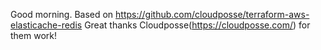 Good morning.
Based on https://github.com/cloudposse/terraform-aws-elasticache-redis
Great thanks Cloudposse(https://cloudposse.com/) for them work!
